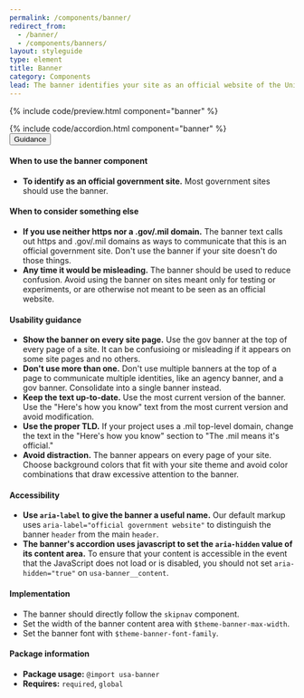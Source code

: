 ```yaml
---
permalink: /components/banner/
redirect_from:
  - /banner/
  - /components/banners/
layout: styleguide
type: element
title: Banner
category: Components
lead: The banner identifies your site as an official website of the United States government and helps visitors understand how to tell that it is official.
---
```


{% include code/preview.html component="banner" %}

<section class="site-component-section">
  {% include code/accordion.html component="banner" %}
  <div class="usa-accordion usa-accordion--bordered site-accordion-docs">
    <button class="usa-button-unstyled usa-accordion__button"
        aria-expanded="true" aria-controls="table-docs">
      Guidance
    </button>
    <div id="table-docs" aria-hidden="false" class="usa-accordion__content site-component-usage">
      <h4>When to use the banner component</h4>
      <ul class="usa-content-list">
        <li><strong>To identify as an official government site.</strong> Most government sites should use the banner.</li>
      </ul>
      <h4>When to consider something else</h4>
      <ul class="usa-content-list">
        <li><strong>If you use neither https nor a .gov/.mil domain.</strong> The banner text calls out https and .gov/.mil domains as ways to communicate that this is an official government site. Don't use the banner if your site doesn't do those things.</li>
        <li><strong>Any time it would be misleading.</strong> The banner should be used to reduce confusion. Avoid using the banner on sites meant only for testing or experiments, or are otherwise not meant to be seen as an official website.</li>
      </ul>
      <h4>Usability guidance</h4>
      <ul class="usa-content-list">
        <li><strong>Show the banner on every site page.</strong> Use the gov banner at the top of every page of a site. It can be confusioing or misleading if it appears on some site pages and no others.</li>
        <li><strong>Don't use more than one.</strong> Don't use multiple banners at the top of a page to communicate multiple identities, like an agency banner, and a gov banner. Consolidate into a single banner instead.</li>
        <li><strong>Keep the text up-to-date.</strong> Use the most current version of the banner. Use the "Here's how you know" text from the most current version and avoid modification.</li>
        <li><strong>Use the proper TLD.</strong> If your project uses a .mil top-level domain, change the text in the "Here's how you know" section to "The .mil means it's official."</li>
        <li><strong>Avoid distraction.</strong> The banner appears on every page of your site. Choose background colors that fit with your site theme and avoid color combinations that draw excessive attention to the banner.</li>
      </ul>
      <h4 class="usa-heading">Accessibility</h4>
      <ul class="usa-content-list">
        <li><strong>Use <code>aria-label</code> to give the banner a useful name.</strong> Our default markup uses <code>aria-label="official government website"</code> to distinguish the banner <code>header</code> from the main <code>header</code>.</li>
        <li><strong>The banner's accordion uses javascript to set the <code>aria-hidden</code> value of its content area.</strong> To ensure that your content is accessible in the event that the JavaScript does not load or is disabled, you should not set <code>aria-hidden="true"</code> on <code>usa-banner__content</code>.</li>
      </ul>
      <h4 class="usa-heading">Implementation</h4>
      <ul class="usa-content-list">
        <li>The banner should directly follow the <code>skipnav</code> component.</li>
        <li>Set the width of the banner content area with <code>$theme-banner-max-width</code>.</li>
        <li>Set the banner font with <code>$theme-banner-font-family</code>.</li>
      </ul>
      <h4 class="usa-heading">Package information</h4>
      <ul class="usa-content-list">
        <li>
          <strong>Package usage:</strong> <code>@import usa-banner</code>
        </li>
        <li>
          <strong>Requires:</strong> <code>required</code>, <code>global</code>
        </li>
      </ul>
    </div>
  </div>
</section>
